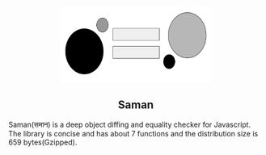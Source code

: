 <div align="center">
<img src="./static/saman.png" height="150em" width="300em"/>

## Saman

</div>

Saman(समान) is a deep object diffing and equality checker for Javascript. The library is concise and has about 7 functions and the distribution size is 659 bytes(Gzipped). 